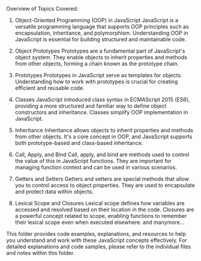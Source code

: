Overview of Topics Covered:

1. Object-Oriented Programming (OOP) in JavaScript
JavaScript is a versatile programming language that supports OOP principles such as encapsulation, inheritance, and polymorphism. Understanding OOP in JavaScript is essential for building structured and maintainable code.

2. Object Prototypes
Prototypes are a fundamental part of JavaScript's object system. They enable objects to inherit properties and methods from other objects, forming a chain known as the prototype chain.

3. Prototypes
Prototypes in JavaScript serve as templates for objects. Understanding how to work with prototypes is crucial for creating efficient and reusable code.

4. Classes
JavaScript introduced class syntax in ECMAScript 2015 (ES6), providing a more structured and familiar way to define object constructors and inheritance. Classes simplify OOP implementation in JavaScript.

5. Inheritance
Inheritance allows objects to inherit properties and methods from other objects. It's a core concept in OOP, and JavaScript supports both prototype-based and class-based inheritance.

6. Call, Apply, and Bind
Call, apply, and bind are methods used to control the value of this in JavaScript functions. They are important for managing function context and can be used in various scenarios.

7. Getters and Setters
Getters and setters are special methods that allow you to control access to object properties. They are used to encapsulate and protect data within objects.

8. Lexical Scope and Closures
Lexical scope defines how variables are accessed and resolved based on their location in the code. Closures are a powerful concept related to scope, enabling functions to remember their lexical scope even when executed elsewhere. 
and manymore...

This folder provides code examples, explanations, and resources to help you understand and work with these JavaScript concepts effectively. For detailed explanations and code samples, please refer to the individual files and notes within this folder.